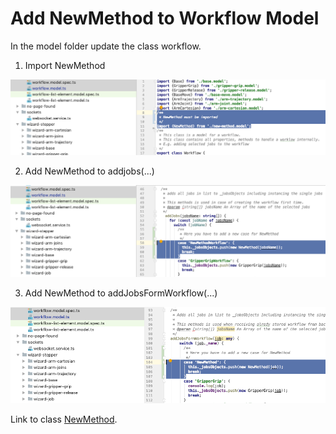 # Add NewMethod to Workflow Model 

In the model folder update the class workflow.   

1. Import NewMethod 

![Screenshot-1](../../screenshots/steps/adjust-workflow-import.png)

2. Add NewMethod to addjobs(...)

![Screenshot-2](../../screenshots/steps/adjust-worfkow-addjobs.png)

3. Add NewMethod to addJobsFormWorkflow(...) 

![Screenshot-3](../../screenshots/steps/adjust-workflow-addfromjobs.png)

Link to class [NewMethod](../../classes/Workflow.html).
